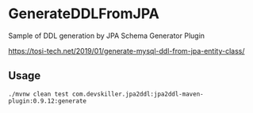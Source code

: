 # GenerateDDLFromJPA
Sample of DDL generation by JPA Schema Generator Plugin

https://tosi-tech.net/2019/01/generate-mysql-ddl-from-jpa-entity-class/

## Usage

```
./mvnw clean test com.devskiller.jpa2ddl:jpa2ddl-maven-plugin:0.9.12:generate
```

